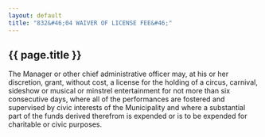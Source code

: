 ```yaml
---
layout: default 
title: "832&#46;04 WAIVER OF LICENSE FEE&#46;"
---
```


{{ page.title }}
----------------

The Manager or other chief administrative officer may, at his or her
discretion, grant, without cost, a license for the holding of a circus,
carnival, sideshow or musical or minstrel entertainment for not more
than six consecutive days, where all of the performances are fostered
and supervised by civic interests of the Municipality and where a
substantial part of the funds derived therefrom is expended or is to be
expended for charitable or civic purposes.
